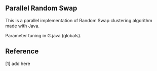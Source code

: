 ## Parallel Random Swap

This is a parallel implementation of Random Swap clustering algorithm made with Java.

Parameter tuning in G.java (globals).

## Reference

[1] add here
